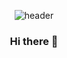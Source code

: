 <div align="center">

![header](https://capsule-render.vercel.app/api?type=waving&color=b6e7a5&height=150&section=header&text=ssafy10&fontColor=000000&fontSize=55&animation=twinkling&fontAlignY=55)

### Hi there 👋

<!--
**jaesung08/jaesung08** is a ✨ _special_ ✨ repository because its `README.md` (this file) appears on your GitHub profile.

Here are some ideas to get you started:

- 🔭 I’m currently working on ...
- 🌱 I’m currently learning ...
- 👯 I’m looking to collaborate on ...
- 🤔 I’m looking for help with ...
- 💬 Ask me about ...
- 📫 How to reach me: ...
- 😄 Pronouns: ...
- ⚡ Fun fact: ...
-->


